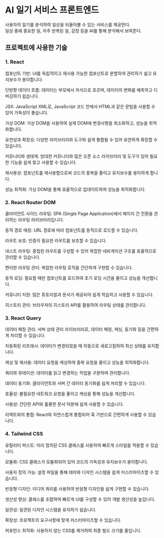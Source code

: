# AI 일기 서비스 프론트엔드

사용자의 일기를 분석하여 일상을 되돌아볼 수 있는 서비스를 제공한다.  
일상 중에 중요한 일, 자주 반복된 일, 감정 등을 AI를 통해 분석해서 보여준다.

## 프로젝트에 사용한 기술

### 1. React

컴포넌트 기반: UI를 독립적이고 재사용 가능한 컴포넌트로 분할하여 관리하기 쉽고 유지보수가 용이합니다.

단방향 데이터 흐름: 데이터는 부모에서 자식으로 흐르며, 데이터의 변화를 예측하고 디버깅하기 쉽습니다.

JSX: JavaScript XML로, JavaScript 코드 안에서 HTML과 같은 문법을 사용할 수 있어 가독성이 좋습니다.

가상 DOM: 가상 DOM을 사용하여 실제 DOM에 변경사항을 최소화하고, 성능을 최적화합니다.

유연성과 확장성: 다양한 라이브러리와 도구와 쉽게 통합될 수 있어 유연하게 확장할 수 있습니다.

커뮤니티와 생태계: 방대한 커뮤니티와 많은 오픈 소스 라이브러리 및 도구가 있어 필요한 기능을 쉽게 찾고 사용할 수 있습니다.

재사용성: 컴포넌트를 재사용함으로써 코드의 중복을 줄이고 유지보수를 용이하게 합니다.

성능 최적화: 가상 DOM을 통해 효율적으로 업데이트하여 성능을 최적화합니다.

### 2. React Router DOM

클라이언트 사이드 라우팅: SPA (Single Page Application)에서 페이지 간 전환을 관리하는 라우팅 라이브러리입니다.

동적 경로 매칭: URL 경로에 따라 컴포넌트를 동적으로 로드할 수 있습니다.

라우트 보호: 인증이 필요한 라우트를 보호할 수 있습니다.

네스트 라우팅: 중첩된 라우트를 구성할 수 있어 복잡한 네비게이션 구조를 효율적으로 관리할 수 있습니다.

편리한 라우팅 관리: 복잡한 라우팅 로직을 간단하게 구현할 수 있습니다.

동적 로딩: 필요할 때만 컴포넌트를 로드하여 초기 로딩 시간을 줄이고 성능을 개선합니다.

커뮤니티 지원: 많은 튜토리얼과 문서가 제공되어 쉽게 학습하고 사용할 수 있습니다.

히스토리 관리: 브라우저의 히스토리 API를 활용하여 라우팅 상태를 관리합니다.

### 3. React Query

데이터 패칭 관리: 서버 상태 관리 라이브러리로, 데이터 패칭, 캐싱, 동기화 등을 간편하게 처리할 수 있습니다.

자동화된 리프레시: 데이터가 변경되었을 때 자동으로 새로고침하여 최신 상태를 유지합니다.

캐싱 및 재사용: 데이터 요청을 캐싱하여 중복 요청을 줄이고 성능을 최적화합니다.

쿼리와 뮤테이션: 데이터를 읽고 변경하는 작업을 구분하여 관리합니다.

데이터 동기화: 클라이언트와 서버 간 데이터 동기화를 쉽게 처리할 수 있습니다.

효율성: 불필요한 네트워크 요청을 줄이고 캐싱을 통해 성능을 개선합니다.

사용성: 간단한 API와 훌륭한 문서 덕분에 쉽게 사용할 수 있습니다.

리액트와의 통합: React와 자연스럽게 통합되어 훅 기반으로 간편하게 사용할 수 있습니다.

### 4. Tailwind CSS

유틸리티 퍼스트: 미리 정의된 CSS 클래스를 사용하여 빠르게 스타일을 적용할 수 있습니다.

모듈화: CSS 클래스가 모듈화되어 있어 코드의 가독성과 유지보수가 용이합니다.

사용자 정의 가능: 설정 파일을 통해 테마와 디자인 시스템을 쉽게 커스터마이즈할 수 있습니다.

반응형 디자인: 미디어 쿼리를 사용하여 반응형 디자인을 쉽게 구현할 수 있습니다.

생산성 향상: 클래스를 조합하여 빠르게 UI를 구성할 수 있어 개발 생산성을 높입니다.

일관성: 일관된 디자인 시스템을 유지하기 쉽습니다.

확장성: 프로젝트의 요구사항에 맞게 커스터마이즈할 수 있습니다.

퍼포먼스 최적화: 사용하지 않는 CSS를 제거하여 최종 빌드 크기를 줄입니다.
